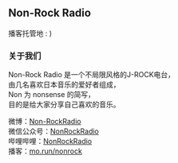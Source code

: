 ## Non-Rock Radio
播客托管地 : )  
### 关于我们
Non-Rock Radio 是一个不局限风格的J-ROCK电台，  
由几名喜欢日本音乐的爱好者组成，  
Non 为 nonsense 的简写，  
目的是给大家分享自己喜欢的音乐。  
  
微博：[Non-RockRadio](https://weibo.com/nonrockradio)   
微信公众号：[NonRockRadio](https://mp.weixin.qq.com/s/fgargvqyMgx6aKz_JEV6cg)  
哔哩哔哩：[NonRockRadio](https://space.bilibili.com/3546559029447295)  
播客：[mo.run/nonrock](https://mo.run/nonrock) 
